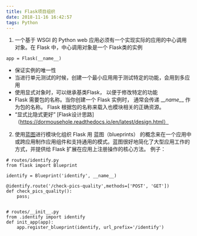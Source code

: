 ```yaml
---
title: Flask项目组织
date: 2018-11-16 16:42:57
tags: Python
---
```

1. 一个基于 WSGI 的 Python web 应用必须有一个实现实际的应用的中心调用对象。在 Flask 中，中心调用对象是一个 Flask类的实例
```
app = Flask(__name__)
```
- 保证实例的唯一性 
- 当进行单元测试的时候，创建一个最小应用用于测试特定的功能，会用到多应用
- 使用显式对象时，可以继承基类Flask， 以便于修改特定的功能
- Flask 需要包的名称。当你创建一个 Flask 实例时， 通常会传递 \__\_name\__\_ 作为包的名称。 Flask 根据包的名称来载入也模块相关的正确资源。
- “显式比隐式更好”
[Flask设计思路]（https://dormousehole.readthedocs.io/en/latest/design.html）

2. 使用[蓝图](http://docs.jinkan.org/docs/flask/blueprints.html)进行模块化组织
Flask 用 蓝图（blueprints） 的概念来在一个应用中或跨应用制作应用组件和支持通用的模式。蓝图很好地简化了大型应用工作的方式，并提供给 Flask 扩展在应用上注册操作的核心方法。
例子：
```
# routes/identify.py
from flask import Blueprint

identify = Blueprint('identify', __name__)

@identify.route('/check-pics-quality',methods=['POST', 'GET'])
def check_pics_quality():
    pass;


# routes/__init__.py
from .identify import identify
def init_app(app):
    app.register_blueprint(identify, url_prefix='/identify')   
```
